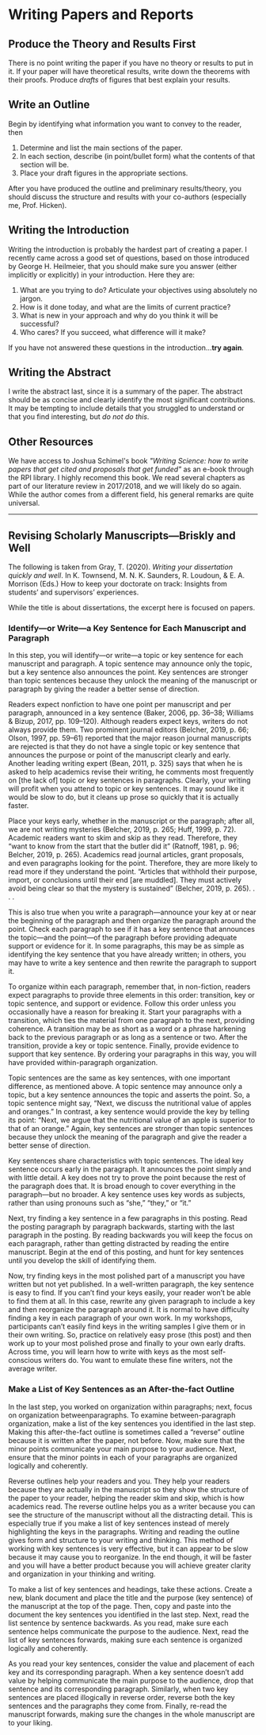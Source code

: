 # Writing Papers and Reports

## Produce the Theory and Results First

There is no point writing the paper if you have no theory or results to put in it.  If your paper will have theoretical results, write down the theorems with their proofs.  Produce _drafts_ of figures that best explain your results.

## Write an Outline

Begin by identifying what information you want to convey to the reader, then
1) Determine and list the main sections of the paper.
2) In each section, describe (in point/bullet form) what the contents of that section will be.
3) Place your draft figures in the appropriate sections.

After you have produced the outline and preliminary results/theory, you should discuss the structure and results with your co-authors (especially me, Prof. Hicken).

## Writing the Introduction

Writing the introduction is probably the hardest part of creating a paper.  I recently came across a good set of questions, based on those introduced by George H. Heilmeier, that you should make sure you answer (either implicitly or explicitly) in your introduction.  Here they are:

1) What are you trying to do? Articulate your objectives using absolutely no jargon.
2) How is it done today, and what are the limits of current practice?
3) What is new in your approach and why do you think it will be successful?
4) Who cares? If you succeed, what difference will it make?

If you have not answered these questions in the introduction...**try again**.

## Writing the Abstract

I write the abstract last, since it is a summary of the paper.  The abstract should be as concise and clearly identify the most significant contributions.  It may be tempting to include details that you struggled to understand or that you find interesting, but _do not do this_.

## Other Resources

We have access to Joshua Schimel's book _"Writing Science: how to write papers that get cited and proposals that get funded"_ as an e-book through the RPI library.  I highly recomend this book.  We read several chapters as part of our literature review in 2017/2018, and we will likely do so again.  While the author comes from a different field, his general remarks are quite universal.

---

## Revising Scholarly Manuscripts—Briskly and Well

The following is taken from Gray, T. (2020). _Writing your dissertation quickly and well_. In K. Townsend, M. N. K. Saunders, R. Loudoun, & E. A. Morrison (Eds.) How to keep your doctorate on track: Insights from students’ and supervisors’ experiences.

While the title is about dissertations, the excerpt here is focused on papers.

### Identify—or Write—a Key Sentence for Each Manuscript and Paragraph

In this step, you will identify—or write—a topic or key sentence for each manuscript and paragraph. A topic sentence may announce only the topic, but a key sentence also announces the point. Key sentences are stronger than topic sentences because they unlock the meaning of the manuscript or paragraph by giving the reader a better sense of direction.

Readers expect nonfiction to have one point per manuscript and per paragraph, announced in a key sentence (Baker, 2006, pp. 36–38; Williams & Bizup, 2017, pp. 109–120). Although readers expect keys, writers do not always provide them. Two prominent journal editors (Belcher, 2019, p. 66; Olson, 1997, pp. 59–61) reported that the major reason journal manuscripts are rejected is that they do not have a single topic or key sentence that announces the purpose or point of the manuscript clearly and early. Another leading writing expert (Bean, 2011, p. 325) says that when he is asked to help academics revise their writing, he comments most frequently on [the lack of] topic or key sentences in paragraphs. Clearly, your writing will profit when you attend to topic or key sentences. It may sound like it would be slow to do, but it cleans up prose so quickly that it is actually faster.

Place your keys early, whether in the manuscript or the paragraph; after all, we are not writing mysteries (Belcher, 2019, p. 265; Huff, 1999, p. 72). Academic readers want to skim and skip as they read. Therefore, they “want to know from the start that the butler did it” (Ratnoff, 1981, p. 96; Belcher, 2019, p. 265). Academics read journal articles, grant proposals, and even paragraphs looking for the point. Therefore, they are more likely to read more if they understand the point. “Articles that withhold their purpose, import, or conclusions until their end [are muddled]. They must actively avoid being clear so that the mystery is sustained” (Belcher, 2019, p. 265). . . .

This is also true when you write a paragraph—announce your key at or near the beginning of the paragraph and then organize the paragraph around the point. Check each paragraph to see if it has a key sentence that announces the topic—and the point—of the paragraph before providing adequate support or evidence for it. In some paragraphs, this may be as simple as identifying the key sentence that you have already written; in others, you may have to write a key sentence and then rewrite the paragraph to support it.

To organize within each paragraph, remember that, in non-fiction, readers expect paragraphs to provide three elements in this order: transition, key or topic sentence, and support or evidence. Follow this order unless you occasionally have a reason for breaking it. Start your paragraphs with a transition, which ties the material from one paragraph to the next, providing coherence. A transition may be as short as a word or a phrase harkening back to the previous paragraph or as long as a sentence or two. After the transition, provide a key or topic sentence. Finally, provide evidence to support that key sentence. By ordering your paragraphs in this way, you will have provided within-paragraph organization.

Topic sentences are the same as key sentences, with one important difference, as mentioned above. A topic sentence may announce only a topic, but a key sentence announces the topic and asserts the point. So, a topic sentence might say, “Next, we discuss the nutritional value of apples and oranges.” In contrast, a key sentence would provide the key by telling its point: “Next, we argue that the nutritional value of an apple is superior to that of an orange.” Again, key sentences are stronger than topic sentences because they unlock the meaning of the paragraph and give the reader a better sense of direction.

Key sentences share characteristics with topic sentences. The ideal key sentence occurs early in the paragraph. It announces the point simply and with little detail. A key does not try to prove the point because the rest of the paragraph does that. It is broad enough to cover everything in the paragraph—but no broader. A key sentence uses key words as subjects, rather than using pronouns such as “she,” “they,” or “it.”

Next, try finding a key sentence in a few paragraphs in this posting. Read the posting paragraph by paragraph backwards, starting with the last paragraph in the posting. By reading backwards you will keep the focus on each paragraph, rather than getting distracted by reading the entire manuscript. Begin at the end of this posting, and hunt for key sentences until you develop the skill of identifying them. 

Now, try finding keys in the most polished part of a manuscript you have written but not yet published. In a well-written paragraph, the key sentence is easy to find. If you can’t find your keys easily, your reader won’t be able to find them at all. In this case, rewrite any given paragraph to include a key and then reorganize the paragraph around it. It is normal to have difficulty finding a key in each paragraph of your own work. In my workshops, participants can’t easily find keys in the writing samples I give them or in their own writing. So, practice on relatively easy prose (this post) and then work up to your most polished prose and finally to your own early drafts. Across time, you will learn how to write with keys as the most self-conscious writers do. You want to emulate these fine writers, not the average writer.

### Make a List of Key Sentences as an After-the-fact Outline

In the last step, you worked on organization within paragraphs; next, focus on organization betweenparagraphs. To examine between-paragraph organization, make a list of the key sentences you identified in the last step. Making this after-the-fact outline is sometimes called a “reverse” outline because it is written after the paper, not before. Now, make sure that the minor points communicate your main purpose to your audience. Next, ensure that the minor points in each of your paragraphs are organized logically and coherently.

Reverse outlines help your readers and you. They help your readers because they are actually in the manuscript so they show the structure of the paper to your reader, helping the reader skim and skip, which is how academics read. The reverse outline helps you as a writer because you can see the structure of the manuscript without all the distracting detail. This is especially true if you make a list of key sentences instead of merely highlighting the keys in the paragraphs. Writing and reading the outline gives form and structure to your writing and thinking. This method of working with key sentences is very effective, but it can appear to be slow because it may cause you to reorganize. In the end though, it will be faster and you will have a better product because you will achieve greater clarity and organization in your thinking and writing.

To make a list of key sentences and headings, take these actions. Create a new, blank document and place the title and the purpose (key sentence) of the manuscript at the top of the page. Then, copy and paste into the document the key sentences you identified in the last step. Next, read the list sentence by sentence backwards. As you read, make sure each sentence helps communicate the purpose to the audience. Next, read the list of key sentences forwards, making sure each sentence is organized logically and coherently.

As you read your key sentences, consider the value and placement of each key and its corresponding paragraph. When a key sentence doesn’t add value by helping communicate the main purpose to the audience, drop that sentence and its corresponding paragraph. Similarly, when two key sentences are placed illogically in reverse order, reverse both the key sentences and the paragraphs they come from. Finally, re-read the manuscript forwards, making sure the changes in the whole manuscript are to your liking.

